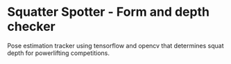 # Squatter Spotter - Form and depth checker
Pose estimation tracker using tensorflow and opencv that determines squat depth for powerlifting competitions.
